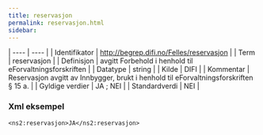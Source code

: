 ```yaml
---
title: reservasjon
permalink: reservasjon.html
sidebar:
---
```


| ---- | ---- |
| Identifikator | <http://begrep.difi.no/Felles/reservasjon> |
| Term | reservasjon |
| Definisjon | avgitt Forbehold i henhold til eForvaltningsforskriften |
| Datatype | string |
| Kilde | DIFI |
| Kommentar | Reservasjon avgitt av Innbygger, brukt i henhold til eForvaltningsforskriften § 15 a. | 
| Gyldige verdier | JA ; NEI |
| Standardverdi | NEI |

### Xml eksempel

```
<ns2:reservasjon>JA</ns2:reservasjon>
```


